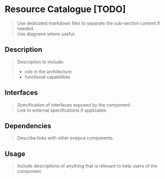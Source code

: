 # Resource Catalogue [TODO]

> Use dedicated markdown files to separate the sub-section content if needed.<br>
> Use diagrams where useful.

## Description

> Description to include:
> 
> * role in the architecture
> * functional capabilities

## Interfaces

> Specification of interfaces exposed by the component.<br>
> Link to external specifications if applicable.

## Dependencies

> Describe links with other eoepca components.

## Usage

> Include descriptions of anything that is relevant to help users of the component.
